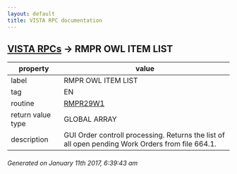 ```yaml
---
layout: default
title: VISTA RPC documentation
---
```




## [VISTA RPCs](TableOfContent.md) &#8594; RMPR OWL ITEM LIST 

 property | value 
--- | --- 
 label | RMPR OWL ITEM LIST
 tag | EN
 routine | [RMPR29W1](http://code.osehra.org/dox/Routine_RMPR29W1_source.html)
 return value type | GLOBAL ARRAY
 description | GUI Order controll processing.  Returns the list of all open pending Work Orders from file 664.1.




 ###### Generated on January 11th 2017, 6:39:43 am